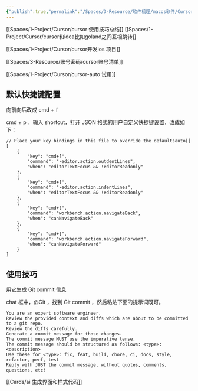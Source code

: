 ```yaml
---
{"publish":true,"permalink":"/Spaces/3-Resource/软件梳理/macos软件/Cursor.md","title":"Cursor","created":"2023-12-02","modified":"2024-11-21","published":"2025-07-29T20:47:44.737+08:00","tags":["windows软件","macOS软件","AI产品/编程","raycast插件"],"cssclasses":""}
---
```



[[Spaces/1-Project/Cursor/cursor 使用技巧总结]]
[[Spaces/1-Project/Cursor/cursor和idea比如goland之间互相跳转]]

[[Spaces/1-Project/Cursor/cursor开发ios 项目]]

[[Spaces/3-Resource/账号密码/cursor账号清单]]

[[Spaces/1-Project/Cursor/cursor-auto 试用]]
## 默认快捷键配置

向前向后改成 cmd + `[`

cmd + p ，输入 shortcut，打开 JSON 格式的用户自定义快捷键设置，改成如下：

```
// Place your key bindings in this file to override the defaultsauto[]
[
    {
        "key": "cmd+[",
        "command": "-editor.action.outdentLines",
        "when": "editorTextFocus && !editorReadonly"
    },
    {
        "key": "cmd+]",
        "command": "-editor.action.indentLines",
        "when": "editorTextFocus && !editorReadonly"
    },
    {
        "key": "cmd+[",
        "command": "workbench.action.navigateBack",
        "when": "canNavigateBack"
    },
    {
        "key": "cmd+]",
        "command": "workbench.action.navigateForward",
        "when": "canNavigateForward"
    }
]
```

## 使用技巧

用它生成 Git commit 信息

chat 框中，@Git ，找到 Git commit ，然后粘贴下面的提示词既可。

```
You are an expert software engineer.
Review the provided context and diffs which are about to be committed to a git repo.
Review the diffs carefully.
Generate a commit message for those changes.
The commit message MUST use the imperative tense.
The commit message should be structured as follows: <type>: <description>
Use these for <type>: fix, feat, build, chore, ci, docs, style, refactor, perf, test
Reply with JUST the commit message, without quotes, comments, questions, etc!
```

[[Cards/ai 生成界面和样式代码]]